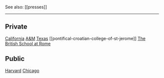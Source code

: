 See also: [[presses]]
***
## Private
[California](university-of-california-system.md)
[A&M](a&m-system.md)
[Texas](ut-system.md)
[[pontifical-croatian-college-of-st-jerome]]
[The British School at Rome](british-school-at-rome-BSR.md)
## Public
[Harvard](harvard-university.md)
[Chicago](university-of-chicago.md)